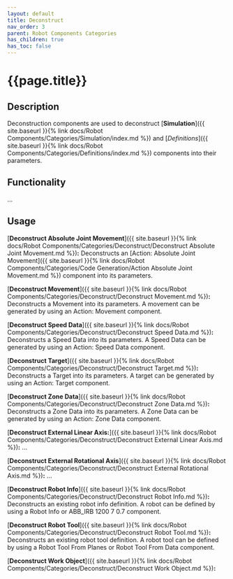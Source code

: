 ```yaml
---
layout: default
title: Deconstruct
nav_order: 3
parent: Robot Components Categories
has_children: true
has_toc: false
---
```


# **{{page.title}}**

## **Description**

Deconstruction components are used to deconstruct [**Simulation**]({{ site.baseurl }}{% link docs/Robot Components/Categories/Simulation/index.md %}) and [*Definitions*]({{ site.baseurl }}{% link docs/Robot Components/Categories/Definitions/index.md %}) components into their parameters.
## **Functionality**

...

## **Usage**

[**Deconstruct Absolute Joint Movement**]({{ site.baseurl }}{% link docs/Robot Components/Categories/Deconstruct/Deconstruct Absolute Joint Movement.md %})**:** Deconstructs an [Action: Absolute Joint Movement]({{ site.baseurl }}{% link docs/Robot Components/Categories/Code Generation/Action Absolute Joint Movement.md %}) component into its parameters.

[**Deconstruct Movement**]({{ site.baseurl }}{% link docs/Robot Components/Categories/Deconstruct/Deconstruct Movement.md %})**:** Deconstructs a Movement into its parameters. A movement can be generated by using an Action: Movement component.

[**Deconstruct Speed Data**]({{ site.baseurl }}{% link docs/Robot Components/Categories/Deconstruct/Deconstruct Speed Data.md %})**:** Deconstructs a Speed Data into its parameters. A Speed Data can be generated by using an Action: Speed Data component.

[**Deconstruct Target**]({{ site.baseurl }}{% link docs/Robot Components/Categories/Deconstruct/Deconstruct Target.md %})**:** Deconstructs a Target into its parameters. A target can be generated by using an Action: Target component.

[**Deconstruct Zone Data**]({{ site.baseurl }}{% link docs/Robot Components/Categories/Deconstruct/Deconstruct Zone Data.md %})**:** Deconstructs a Zone Data into its parameters. A Zone Data can be generated by using an Action: Zone Data component.

[**Deconstruct External Linear Axis:**]({{ site.baseurl }}{% link docs/Robot Components/Categories/Deconstruct/Deconstruct External Linear Axis.md %})**:** ...

[**Deconstruct External Rotational Axis**]({{ site.baseurl }}{% link docs/Robot Components/Categories/Deconstruct/Deconstruct External Rotational Axis.md %})**:** ...

[**Deconstruct Robot Info**]({{ site.baseurl }}{% link docs/Robot Components/Categories/Deconstruct/Deconstruct Robot Info.md %})**:** Deconstructs an existing robot info definition. A robot can be defined by using a Robot Info or ABB_IRB 1200 7 0.7 component.

[**Deconstruct Robot Tool**]({{ site.baseurl }}{% link docs/Robot Components/Categories/Deconstruct/Deconstruct Robot Tool.md %})**:** Deconstructs an existing robot tool definition. A robot tool can be defined by using a Robot Tool From Planes or Robot Tool From Data component.

[**Deconstruct Work Object**]({{ site.baseurl }}{% link docs/Robot Components/Categories/Deconstruct/Deconstruct Work Object.md %})**:**
